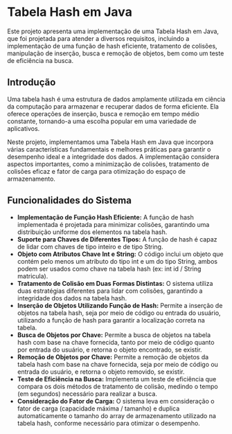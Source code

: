 # Tabela Hash em Java

Este projeto apresenta uma implementação de uma Tabela Hash em Java, que foi projetada para atender a diversos requisitos, incluindo a implementação de uma função de hash eficiente, tratamento de colisões, manipulação de inserção, busca e remoção de objetos, bem como um teste de eficiência na busca.

## Introdução

Uma tabela hash é uma estrutura de dados amplamente utilizada em ciência da computação para armazenar e recuperar dados de forma eficiente. Ela oferece operações de inserção, busca e remoção em tempo médio constante, tornando-a uma escolha popular em uma variedade de aplicativos.

Neste projeto, implementamos uma Tabela Hash em Java que incorpora várias características fundamentais e melhores práticas para garantir o desempenho ideal e a integridade dos dados. A implementação considera aspectos importantes, como a minimização de colisões, tratamento de colisões eficaz e fator de carga para otimização do espaço de armazenamento.

## Funcionalidades do Sistema

- **Implementação de Função Hash Eficiente:** A função de hash implementada é projetada para minimizar colisões, garantindo uma distribuição uniforme dos elementos na tabela hash.
- **Suporte para Chaves de Diferentes Tipos:** A função de hash é capaz de lidar com chaves de tipo inteiro e de tipo String.
- **Objeto com Atributos Chave Int e String:** O código inclui um objeto que contém pelo menos um atributo do tipo int e um do tipo String, ambos podem ser usados como chave na tabela hash (ex: int id / String matricula).
- **Tratamento de Colisão em Duas Formas Distintas:** O sistema utiliza duas estratégias diferentes para lidar com colisões, garantindo a integridade dos dados na tabela hash.
- **Inserção de Objetos Utilizando Função de Hash:** Permite a inserção de objetos na tabela hash, seja por meio de código ou entrada do usuário, utilizando a função de hash para garantir a localização correta na tabela.
- **Busca de Objetos por Chave:** Permite a busca de objetos na tabela hash com base na chave fornecida, tanto por meio de código quanto por entrada do usuário, e retorna o objeto encontrado, se existir.
- **Remoção de Objetos por Chave:** Permite a remoção de objetos da tabela hash com base na chave fornecida, seja por meio de código ou entrada do usuário, e retorna o objeto removido, se existir.
- **Teste de Eficiência na Busca:** Implementa um teste de eficiência que compara os dois métodos de tratamento de colisão, medindo o tempo (em segundos) necessário para realizar a busca.
- **Consideração do Fator de Carga:** O sistema leva em consideração o fator de carga (capacidade máxima / tamanho) e duplica automaticamente o tamanho do array de armazenamento utilizado na tabela hash, conforme necessário para otimizar o desempenho.

